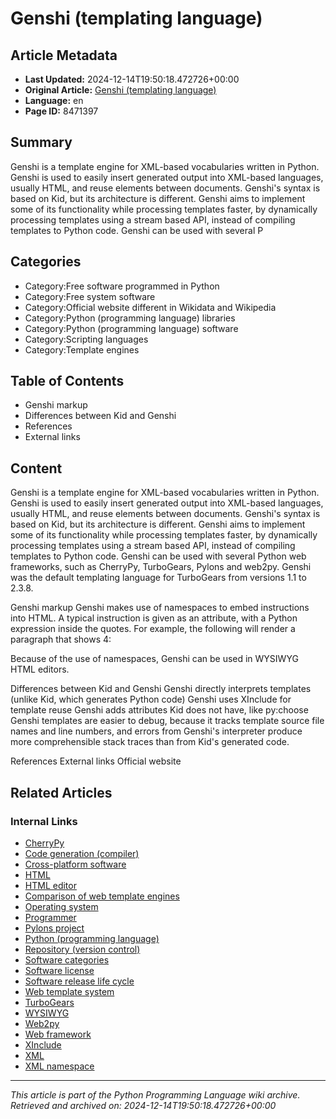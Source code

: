 # Genshi (templating language)

## Article Metadata

- **Last Updated:** 2024-12-14T19:50:18.472726+00:00
- **Original Article:** [Genshi (templating language)](https://en.wikipedia.org/wiki/Genshi_(templating_language))
- **Language:** en
- **Page ID:** 8471397

## Summary

Genshi is a template engine for XML-based vocabularies written in 
Python.  Genshi is used to easily insert generated output into XML-based languages, usually HTML, and reuse elements between documents.  Genshi's syntax is based on Kid, but its architecture is different. Genshi aims to implement some of its functionality while processing templates faster, by dynamically processing templates using a stream based API, instead of compiling templates to Python code.
Genshi can be used with several P

## Categories

- Category:Free software programmed in Python
- Category:Free system software
- Category:Official website different in Wikidata and Wikipedia
- Category:Python (programming language) libraries
- Category:Python (programming language) software
- Category:Scripting languages
- Category:Template engines

## Table of Contents

- Genshi markup
- Differences between Kid and Genshi
- References
- External links

## Content

Genshi is a template engine for XML-based vocabularies written in 
Python.  Genshi is used to easily insert generated output into XML-based languages, usually HTML, and reuse elements between documents.  Genshi's syntax is based on Kid, but its architecture is different. Genshi aims to implement some of its functionality while processing templates faster, by dynamically processing templates using a stream based API, instead of compiling templates to Python code.
Genshi can be used with several Python web frameworks, such as CherryPy, TurboGears, Pylons and web2py. Genshi was the default templating language for TurboGears from versions 1.1 to 2.3.8.

Genshi markup
Genshi makes use of namespaces to embed instructions into HTML.  A typical instruction is given as an attribute, with a Python expression inside the quotes.  For example, the following will render a paragraph that shows 4:

Because of the use of namespaces, Genshi can be used in WYSIWYG HTML editors.

Differences between Kid and Genshi
Genshi directly interprets templates (unlike Kid, which generates Python code)
Genshi uses XInclude for template reuse
Genshi adds attributes Kid does not have, like py:choose
Genshi templates are easier to debug, because it tracks template source file names and line numbers, and errors from Genshi's interpreter produce more comprehensible stack traces than from Kid's generated code.

References
External links
Official website

## Related Articles

### Internal Links

- [CherryPy](https://en.wikipedia.org/wiki/CherryPy)
- [Code generation (compiler)](https://en.wikipedia.org/wiki/Code_generation_(compiler))
- [Cross-platform software](https://en.wikipedia.org/wiki/Cross-platform_software)
- [HTML](https://en.wikipedia.org/wiki/HTML)
- [HTML editor](https://en.wikipedia.org/wiki/HTML_editor)
- [Comparison of web template engines](https://en.wikipedia.org/wiki/Comparison_of_web_template_engines)
- [Operating system](https://en.wikipedia.org/wiki/Operating_system)
- [Programmer](https://en.wikipedia.org/wiki/Programmer)
- [Pylons project](https://en.wikipedia.org/wiki/Pylons_project)
- [Python (programming language)](https://en.wikipedia.org/wiki/Python_(programming_language))
- [Repository (version control)](https://en.wikipedia.org/wiki/Repository_(version_control))
- [Software categories](https://en.wikipedia.org/wiki/Software_categories)
- [Software license](https://en.wikipedia.org/wiki/Software_license)
- [Software release life cycle](https://en.wikipedia.org/wiki/Software_release_life_cycle)
- [Web template system](https://en.wikipedia.org/wiki/Web_template_system)
- [TurboGears](https://en.wikipedia.org/wiki/TurboGears)
- [WYSIWYG](https://en.wikipedia.org/wiki/WYSIWYG)
- [Web2py](https://en.wikipedia.org/wiki/Web2py)
- [Web framework](https://en.wikipedia.org/wiki/Web_framework)
- [XInclude](https://en.wikipedia.org/wiki/XInclude)
- [XML](https://en.wikipedia.org/wiki/XML)
- [XML namespace](https://en.wikipedia.org/wiki/XML_namespace)

---
_This article is part of the Python Programming Language wiki archive._
_Retrieved and archived on: 2024-12-14T19:50:18.472726+00:00_